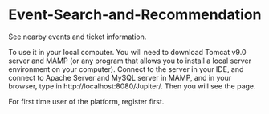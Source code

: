 # Event-Search-and-Recommendation
See nearby events and ticket information.

To use it in your local computer. You will need to download Tomcat v9.0 server and MAMP (or any program that allows you to install a local server environment on your computer). Connect to the server in your IDE, and connect to Apache Server and MySQL server in MAMP, and in your browser, type in http://localhost:8080/Jupiter/. Then you will see the page.

For first time user of the platform, register first.
